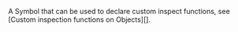 <!-- YAML
added: v6.6.0
-->

A Symbol that can be used to declare custom inspect functions, see
[Custom inspection functions on Objects][].

